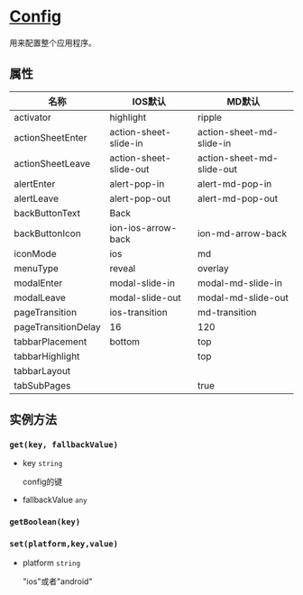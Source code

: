# [Config](http://ionicframework.com/docs/v2/api/config/Config/)
用来配置整个应用程序。

## 属性

| 名称          | IOS默认           |MD默认                 |
| -------------    |------------- |-------------      |
|activator|	highlight	|ripple
|actionSheetEnter|action-sheet-slide-in|action-sheet-md-slide-in
|actionSheetLeave|action-sheet-slide-out|action-sheet-md-slide-out
alertEnter|alert-pop-in	|alert-md-pop-in
alertLeave|alert-pop-out|alert-md-pop-out
backButtonText|	Back
backButtonIcon|	ion-ios-arrow-back|	ion-md-arrow-back
iconMode|	ios	|md
menuType	|reveal	|overlay
modalEnter|	modal-slide-in|	modal-md-slide-in
modalLeave|	modal-slide-out|	modal-md-slide-out
pageTransition|	ios-transition|	md-transition
pageTransitionDelay|	16|	120
tabbarPlacement	|bottom|	top
tabbarHighlight	|	|top
tabbarLayout|		
tabSubPages|		|true

## 实例方法

### `get(key, fallbackValue)`

- key `string`

	config的键

- fallbackValue `any`

### `getBoolean(key)`

### `set(platform,key,value)`

- platform `string`

	"ios"或者"android"

